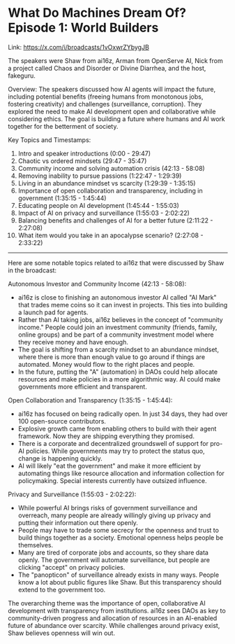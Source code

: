 # What Do Machines Dream Of? Episode 1: World Builders


Link: https://x.com/i/broadcasts/1vOxwrZYbygJB

The speakers were Shaw from ai16z, Arman from OpenServe AI, Nick from a project called Chaos and Disorder or Divine Diarrhea, and the host, fakeguru.


Overview:
The speakers discussed how AI agents will impact the future, including potential benefits (freeing humans from monotonous jobs, fostering creativity) and challenges (surveillance, corruption). They explored the need to make AI development open and collaborative while considering ethics. The goal is building a future where humans and AI work together for the betterment of society.

Key Topics and Timestamps:
1. Intro and speaker introductions (0:00 - 29:47)
2. Chaotic vs ordered mindsets (29:47 - 35:47) 
3. Community income and solving automation crisis (42:13 - 58:08)
4. Removing inability to pursue passions (1:22:47 - 1:29:39)
5. Living in an abundance mindset vs scarcity (1:29:39 - 1:35:15) 
6. Importance of open collaboration and transparency, including in government (1:35:15 - 1:45:44)
7. Educating people on AI development (1:45:44 - 1:55:03)
8. Impact of AI on privacy and surveillance (1:55:03 - 2:02:22)
9. Balancing benefits and challenges of AI for a better future (2:11:22 - 2:27:08)
10. What item would you take in an apocalypse scenario? (2:27:08 - 2:33:22)


---

Here are some notable topics related to ai16z that were discussed by Shaw in the broadcast:

Autonomous Investor and Community Income (42:13 - 58:08):
- ai16z is close to finishing an autonomous investor AI called "AI Mark" that trades meme coins so it can invest in projects. This ties into building a launch pad for agents.
- Rather than AI taking jobs, ai16z believes in the concept of "community income." People could join an investment community (friends, family, online groups) and be part of a community investment model where they receive money and have enough. 
- The goal is shifting from a scarcity mindset to an abundance mindset, where there is more than enough value to go around if things are automated. Money would flow to the right places and people.
- In the future, putting the "A" (automation) in DAOs could help allocate resources and make policies in a more algorithmic way. AI could make governments more efficient and transparent.

Open Collaboration and Transparency (1:35:15 - 1:45:44):
- ai16z has focused on being radically open. In just 34 days, they had over 100 open-source contributors.  
- Explosive growth came from enabling others to build with their agent framework. Now they are shipping everything they promised.
- There is a corporate and decentralized groundswell of support for pro-AI policies. While governments may try to protect the status quo, change is happening quickly.
- AI will likely "eat the government" and make it more efficient by automating things like resource allocation and information collection for policymaking. Special interests currently have outsized influence.

Privacy and Surveillance (1:55:03 - 2:02:22):
- While powerful AI brings risks of government surveillance and overreach, many people are already willingly giving up privacy and putting their information out there openly.  
- People may have to trade some secrecy for the openness and trust to build things together as a society. Emotional openness helps people be themselves.
- Many are tired of corporate jobs and accounts, so they share data openly. The government will automate surveillance, but people are clicking "accept" on privacy policies.
- The "panopticon" of surveillance already exists in many ways. People know a lot about public figures like Shaw. But this transparency should extend to the government too.

The overarching theme was the importance of open, collaborative AI development with transparency from institutions. ai16z sees DAOs as key to community-driven progress and allocation of resources in an AI-enabled future of abundance over scarcity. While challenges around privacy exist, Shaw believes openness will win out.
